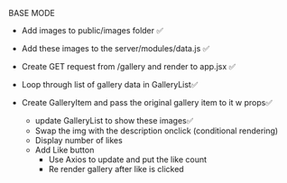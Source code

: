 BASE MODE

- Add images to public/images folder ✅
- Add these images to the server/modules/data.js ✅

- Create GET request from /gallery and render to app.jsx ✅
- Loop through list of gallery data in GalleryList✅
- Create GalleryItem and pass the original gallery item to it w props✅

    - update GalleryList to show these images✅
    - Swap the img with the description onclick (conditional rendering)
    - Display number of likes
    - Add Like button
        - Use Axios to update and put the like count
        - Re render gallery after like is clicked

